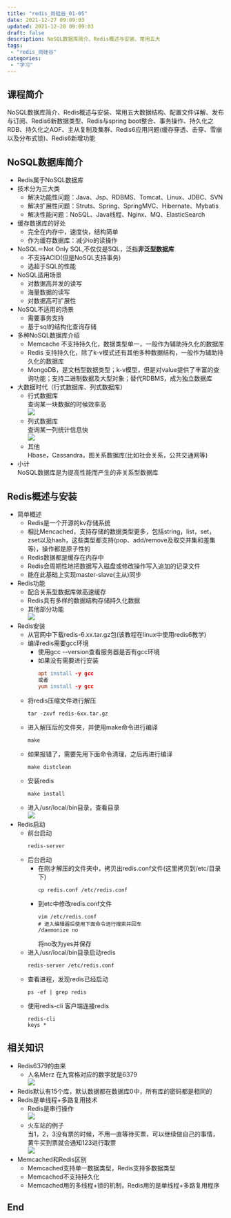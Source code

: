 ```yaml
---
title: "redis_尚硅谷_01-05"
date: 2021-12-27 09:09:03 
updated: 2021-12-28 09:09:03 
draft: false
description: NoSQL数据库简介、Redis概述与安装、常用五大 
tags:
 - "redis_尚硅谷"
categories:
 - "学习"
---
```


## 课程简介
NoSQL数据库简介、Redis概述与安装、常用五大数据结构、配置文件详解、发布与订阅、Redis6新数据类型、Redis与spring boot整合、事务操作、持久化之RDB、持久化之AOF、主从复制及集群、Redis6应用问题(缓存穿透、击穿、雪崩以及分布式锁)、Redis6新增功能
## NoSQL数据库简介
* Redis属于NoSQL数据库
* 技术分为三大类
  * 解决功能性问题：Java、Jsp、RDBMS、Tomcat、Linux、JDBC、SVN
  * 解决扩展性问题：Struts、Spring、SpringMVC、Hibernate、Mybatis
  * 解决性能问题：NoSQL、Java线程、Nginx、MQ、ElasticSearch
* 缓存数据库的好处
  * 完全在内存中，速度快，结构简单
  * 作为缓存数据库：减少io的读操作  
* NoSQL＝Not Only SQL,不仅仅是SQL，泛指**非泛型数据库**
  * 不支持ACID(但是NoSQL支持事务)
  * 选超于SQL的性能 
* NoSQL适用场景
  * 对数据高并发的读写
  * 海量数据的读写
  * 对数据高可扩展性
* NoSQL不适用的场景
  * 需要事务支持
  * 基于sql的结构化查询存储
* 多种NoSQL数据库介绍 
  * Memcache 不支持持久化，数据类型单一，一般作为辅助持久化的数据库
  * Redis 支持持久化，除了k-v模式还有其他多种数据结构，一般作为辅助持久化的数据库
  * MongoDB，是文档型数据类型；k-v模型，但是对value提供了丰富的查询功能；支持二进制数据及大型对象；替代RDBMS，成为独立数据库
* 大数据时代（行式数据库、列式数据库）
  * 行式数据库  
  查询某一块数据的时候效率高  
  ![](attachments/img/lyx-20241126134611210.png)  
  * 列式数据库  
  查询某一列统计信息快  
  ![](attachments/img/lyx-20241126134611767.png)    
  * 其他  
  Hbase，Cassandra，图关系数据库(比如社会关系，公共交通网等)  
* 小计  
NoSQL数据库是为提高性能而产生的非关系型数据库  
## Redis概述与安装  
* 简单概述  
  * Redis是一个开源的kv存储系统  
  * 相比Mencached，支持存储的数据类型更多，包括string，list，set，zset以及hash，这些类型都支持(pop、add/remove及取交并集和差集等)，操作都是原子性的    
  * Redis数据都是缓存在内存中 
  * Redis会周期性地把数据写入磁盘或修改操作写入追加的记录文件
  * 能在此基础上实现master-slave(主从)同步
* Redis功能
  * 配合关系型数据库做高速缓存
  * Redis具有多样的数据结构存储持久化数据
  * 其他部分功能   
  ![](attachments/img/lyx-20241126134612340.png)  
* Redis安装  
  * 从官网中下载redis-6.xx.tar.gz包(该教程在linux中使用redis6教学)
  * 编译redis需要gcc环境
    * 使用gcc --version查看服务器是否有gcc环境
    * 如果没有需要进行安装
      ```l 
      apt install -y gcc
      或者
      yum install -y gcc
      ```
  * 将redis压缩文件进行解压
      ``` 
      tar -zxvf redis-6xx.tar.gz
      ```
  * 进入解压后的文件夹，并使用make命令进行编译  
    ``` 
    make
    ```
  * 如果报错了，需要先用下面命令清理，之后再进行编译
    ``` 
    make distclean
    ```
  * 安装redis
    ``` 
    make install
    ```
  * 进入/usr/local/bin目录，查看目录  
  ![](attachments/img/lyx-20241126134612775.png)
* Redis启动
  * 前台启动
    ``` 
    redis-server 
    ```
  * 后台启动
    * 在刚才解压的文件夹中，拷贝出redis.conf文件(这里拷贝到/etc/目录下)
      ``` 
      cp redis.conf /etc/redis.conf
      ```
    * 到etc中修改redis.conf文件  
      ``` 
      vim /etc/redis.conf
      # 进入编辑器后使用下面命令进行搜索并回车
      /daemonize no
      ```
      将no改为yes并保存
  * 进入/usr/local/bin目录启动redis
    ``` 
    redis-server /etc/redis.conf 
    ```
  * 查看进程，发现redis已经启动
    ``` 
    ps -ef | grep redis
    ```
  * 使用redis-cli 客户端连接redis
    ``` 
    redis-cli
    keys * 
    ```
## 相关知识  
* Redis6379的由来
  * 人名Merz 在九宫格对应的数字就是6379  
  ![](attachments/img/lyx-20241126134613261.png)
* Redis默认有15个库，默认数据都在数据库0中，所有库的密码都是相同的
* Redis是单线程+多路复用技术  
  * Redis是串行操作  
    ![](attachments/img/lyx-20241126134613703.png)
  * 火车站的例子  
  当1，2，3没有票的时候，不用一直等待买票，可以继续做自己的事情，黄牛买到票就会通知123进行取票  
  ![](attachments/img/lyx-20241126134614155.png)
* Memcached和Redis区别  
  * Memcached支持单一数据类型，Redis支持多数据类型
  * Memcached不支持持久化  
  * Memcached用的多线程+锁的机制，Redis用的是单线程+多路复用程序
## End